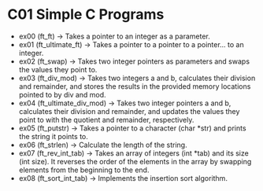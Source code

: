 # C01  Simple C Programs
- ex00 (ft_ft) -> Takes a pointer to an integer as a parameter.
- ex01 (ft_ultimate_ft) -> Takes a pointer to a pointer to a pointer... to an integer.
- ex02 (ft_swap) -> Takes two integer pointers as parameters and swaps the values they point to.
- ex03 (ft_div_mod) -> Takes two integers a and b, calculates their division and remainder, and stores the results in the provided memory locations pointed to by div and mod.
- ex04 (ft_ultimate_div_mod) -> Takes two integer pointers a and b, calculates their division and remainder, and updates the values they point to with the quotient and remainder, respectively.
- ex05 (ft_putstr) -> Takes a pointer to a character (char *str) and prints the string it points to.
- ex06 (ft_strlen) -> Calculate the length of the string.
- ex07 (ft_rev_int_tab) -> Takes an array of integers (int *tab) and its size (int size). It reverses the order of the elements in the array by swapping elements from the beginning to the end.
- ex08 (ft_sort_int_tab) -> Implements the insertion sort algorithm.
